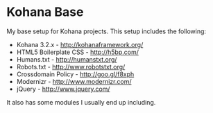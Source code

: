 Kohana Base
=================

My base setup for Kohana projects.  This setup includes the following:

+ Kohana 3.2.x - http://kohanaframework.org/
+ HTML5 Boilerplate CSS - http://h5bp.com/
+ Humans.txt - http://humanstxt.org/
+ Robots.txt - http://www.robotstxt.org/
+ Crossdomain Policy - http://goo.gl/f8xph
+ Modernizr - http://www.modernizr.com/
+ jQuery - http://www.jquery.com/

It also has some modules I usually end up including.